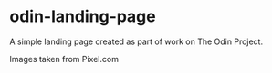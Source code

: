 # odin-landing-page
A simple landing page created as part of work on The Odin Project.

Images taken from Pixel.com
